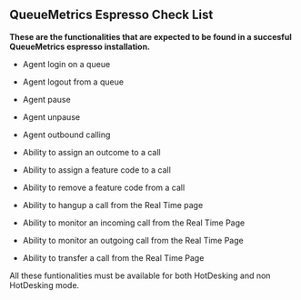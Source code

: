 QueueMetrics Espresso Check List
---------------------------------------------
**These are the functionalities that are expected to be found in a succesful QueueMetrics espresso installation.**

- Agent login on a queue

- Agent logout from a queue

- Agent pause

- Agent unpause

- Agent outbound calling

- Ability to assign an outcome to a call

- Ability to assign a feature code to a call

- Ability to remove a feature code from a call

- Ability to hangup a call from the Real Time page

- Ability to monitor an incoming call from the Real Time Page

- Ability to monitor an outgoing call from the Real Time Page

- Ability to transfer a call from the Real Time Page

All these funtionalities must be available for both HotDesking and non HotDesking mode.